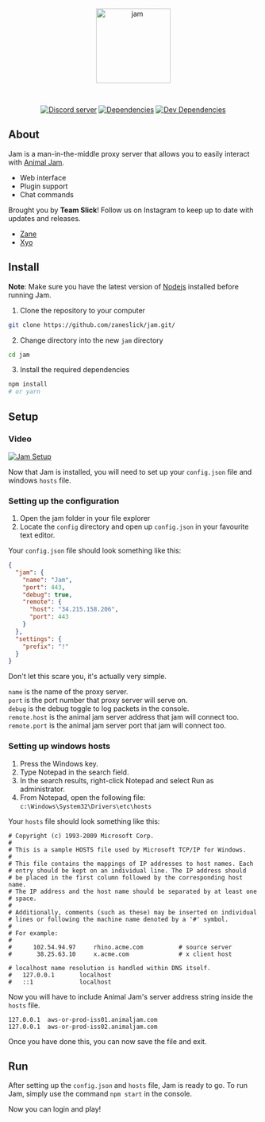 <div align="center">
  <br />
  <p>
    <img src="https://i.imgur.com/cLLrI4M.png" width="150" alt="jam" />
  </p>
  <br />
  <p>
    <a href="https://discord.gg/P2PjUyJ"><img src="https://discordapp.com/api/guilds/653142786194931712/embed.png" alt="Discord server" /></a>
    <a href="https://david-dm.org/zaneslick/jam"><img src="https://david-dm.org/zaneslick/jam/status.svg" alt="Dependencies" /></a>
    <a href="https://david-dm.org/zaneslick/jam?type=dev"><img src="https://david-dm.org/zaneslick/jam/dev-status.svg" alt="Dev Dependencies" /></a>
  </p>
</div>

## About

Jam is a man-in-the-middle proxy server that allows you to easily interact with [Animal Jam](http://animaljam.com).

- Web interface
- Plugin support
- Chat commands

Brought you by **Team Slick**! Follow us on Instagram to keep up to date with updates and releases. 

- [Zane](https://www.instagram.com/zane.slick)
- [Xyo](https://www.instagram.com/xyo.slick)

## Install

**Note**: Make sure you have the latest version of [Nodejs](https://nodejs.org/en/) installed before running Jam.

1. Clone the repository to your computer

```bash
git clone https://github.com/zaneslick/jam.git/
```

2. Change directory into the new `jam` directory

```bash
cd jam
```

3. Install the required dependencies

```bash
npm install
# or yarn
```

## Setup

### Video

[![Jam Setup](https://i.imgur.com/v1WynfR.png)](https://streamable.com/5agkh)


Now that Jam is installed, you will need to set up your `config.json` file and windows `hosts` file.

### Setting up the configuration

1. Open the jam folder in your file explorer
2. Locate the `config` directory and open up `config.json` in your favourite text editor.

Your `config.json` file should look something like this:

```json
{
  "jam": {
    "name": "Jam",
    "port": 443,
    "debug": true,
    "remote": {
      "host": "34.215.158.206", 
      "port": 443
    }
  },
  "settings": {
    "prefix": "!"
  }
}
```
Don't let this scare you, it's actually very simple.

`name` is the name of the proxy server.  
`port` is the port number that proxy server will serve on.  
`debug` is the debug toggle to log packets in the console.  
`remote.host` is the animal jam server address that jam will connect too.  
`remote.port` is the animal jam server port that jam will connect too.

### Setting up windows hosts

1. Press the Windows key.
2. Type Notepad in the search field.
3. In the search results, right-click Notepad and select Run as administrator.
4. From Notepad, open the following file: `c:\Windows\System32\Drivers\etc\hosts`

Your `hosts` file should look something like this:

```
# Copyright (c) 1993-2009 Microsoft Corp.
#
# This is a sample HOSTS file used by Microsoft TCP/IP for Windows.
#
# This file contains the mappings of IP addresses to host names. Each
# entry should be kept on an individual line. The IP address should
# be placed in the first column followed by the corresponding host name.
# The IP address and the host name should be separated by at least one
# space.
#
# Additionally, comments (such as these) may be inserted on individual
# lines or following the machine name denoted by a '#' symbol.
#
# For example:
#
#      102.54.94.97     rhino.acme.com          # source server
#       38.25.63.10     x.acme.com              # x client host

# localhost name resolution is handled within DNS itself.
#	127.0.0.1       localhost
#	::1             localhost
```

Now you will have to include Animal Jam's server address string inside the `hosts` file.

```
127.0.0.1  aws-or-prod-iss01.animaljam.com
127.0.0.1  aws-or-prod-iss02.animaljam.com
```

Once you have done this, you can now save the file and exit.

## Run

After setting up the `config.json` and `hosts` file, Jam is ready to go. To run Jam, simply use the command `npm start` in the console.

Now you can login and play!

